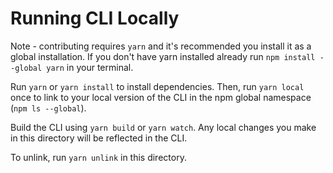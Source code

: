 # Running CLI Locally

Note - contributing requires `yarn` and it's recommended you install it as a global installation. If you don't have yarn installed already run `npm install --global yarn` in your terminal.

Run `yarn` or `yarn install` to install dependencies. Then, run `yarn local` once to link to your local version of the CLI in the npm global namespace (`npm ls --global`).

Build the CLI using `yarn build` or `yarn watch`. Any local changes you make in this directory will be reflected in the CLI.

To unlink, run `yarn unlink` in this directory.
